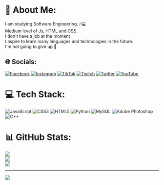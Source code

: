# 💫 About Me:
I am studying Software Engineering. 🖱💻<br>Medium level of Js, HTML and CSS.<br>I don't have a job at the moment<br>I aspire to learn many languages and technologies in the future.<br>I'm not going to give up 🎈


## 🌐 Socials:
[![Facebook](https://img.shields.io/badge/Facebook-%231877F2.svg?logo=Facebook&logoColor=white)](https://facebook.com/Snaydercyt) [![Instagram](https://img.shields.io/badge/Instagram-%23E4405F.svg?logo=Instagram&logoColor=white)](https://instagram.com/snaydercj) [![TikTok](https://img.shields.io/badge/TikTok-%23000000.svg?logo=TikTok&logoColor=white)](https://tiktok.com/@SnayderC) [![Twitch](https://img.shields.io/badge/Twitch-%239146FF.svg?logo=Twitch&logoColor=white)](https://twitch.tv/SnayderCJ) [![Twitter](https://img.shields.io/badge/Twitter-%231DA1F2.svg?logo=Twitter&logoColor=white)](https://twitter.com/SnayderCJ) [![YouTube](https://img.shields.io/badge/YouTube-%23FF0000.svg?logo=YouTube&logoColor=white)](https://youtube.com/@SnayderC) 

# 💻 Tech Stack:
![JavaScript](https://img.shields.io/badge/javascript-%23323330.svg?style=for-the-badge&logo=javascript&logoColor=%23F7DF1E) ![CSS3](https://img.shields.io/badge/css3-%231572B6.svg?style=for-the-badge&logo=css3&logoColor=white) ![HTML5](https://img.shields.io/badge/html5-%23E34F26.svg?style=for-the-badge&logo=html5&logoColor=white) ![Python](https://img.shields.io/badge/python-3670A0?style=for-the-badge&logo=python&logoColor=ffdd54) ![MySQL](https://img.shields.io/badge/mysql-%2300f.svg?style=for-the-badge&logo=mysql&logoColor=white) ![Adobe Photoshop](https://img.shields.io/badge/adobephotoshop-%2331A8FF.svg?style=for-the-badge&logo=adobephotoshop&logoColor=white) ![C++](https://img.shields.io/badge/c++-%2300599C.svg?style=for-the-badge&logo=c%2B%2B&logoColor=white)
# 📊 GitHub Stats:
![](https://github-readme-stats.vercel.app/api?username=SnayderCJ&theme=synthwave&hide_border=false&include_all_commits=false&count_private=false)<br/>
![](https://github-readme-streak-stats.herokuapp.com/?user=SnayderCJ&theme=synthwave&hide_border=false)<br/>
![](https://github-readme-stats.vercel.app/api/top-langs/?username=SnayderCJ&theme=synthwave&hide_border=false&include_all_commits=false&count_private=false&layout=compact)

---
[![](https://visitcount.itsvg.in/api?id=SnayderCJ&icon=0&color=0)](https://visitcount.itsvg.in)

<!-- Proudly created with GPRM ( https://gprm.itsvg.in ) -->
